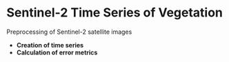 # Sentinel-2 Time Series of Vegetation
Preprocessing of Sentinel-2 satellite images

* **Creation of time series**
* **Calculation of error metrics**
